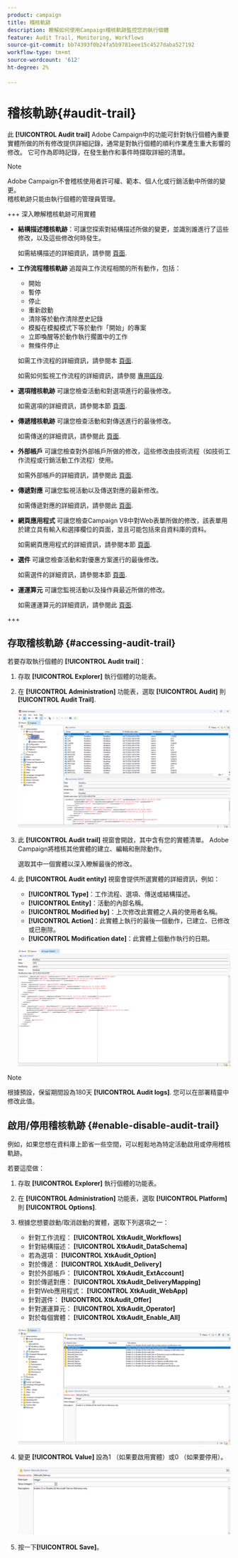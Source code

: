 ```yaml
---
product: campaign
title: 稽核軌跡
description: 瞭解如何使用Campaign稽核軌跡監控您的執行個體
feature: Audit Trail, Monitoring, Workflows
source-git-commit: bb74393f0b24fa5b9781eee15c4527daba527192
workflow-type: tm+mt
source-wordcount: '612'
ht-degree: 2%

---
```


# 稽核軌跡{#audit-trail}

此 **[!UICONTROL Audit trail]** Adobe Campaign中的功能可針對執行個體內重要實體所做的所有修改提供詳細記錄，通常是對執行個體的順利作業產生重大影響的修改。 它可作為即時記錄，在發生動作和事件時擷取詳細的清單。

>[!NOTE]
>
>Adobe Campaign不會稽核使用者許可權、範本、個人化或行銷活動中所做的變更。\
>稽核軌跡只能由執行個體的管理員管理。

+++ 深入瞭解稽核軌跡可用實體

* **結構描述稽核軌跡**：可讓您探索對結構描述所做的變更，並識別誰進行了這些修改，以及這些修改何時發生。

  如需結構描述的詳細資訊，請參閱 [頁面](../dev/schemas.md).

* **工作流程稽核軌跡** 追蹤與工作流程相關的所有動作，包括：

   * 開始
   * 暫停
   * 停止
   * 重新啟動
   * 清除等於動作清除歷史記錄
   * 模擬在模擬模式下等於動作「開始」的專案
   * 立即喚醒等於動作執行擱置中的工作
   * 無條件停止

  如需工作流程的詳細資訊，請參閱本 [頁面](../../automation/workflow/about-workflows.md).

  如需如何監視工作流程的詳細資訊，請參閱 [專用區段](../../automation/workflow/monitor-workflow-execution.md).

* **選項稽核軌跡** 可讓您檢查活動和對選項進行的最後修改。

  如需選項的詳細資訊，請參閱本節 [頁面](https://experienceleague.adobe.com/en/docs/campaign-classic/using/installing-campaign-classic/appendices/configuring-campaign-options).

* **傳遞稽核軌跡** 可讓您檢查活動和對傳送進行的最後修改。

  如需傳送的詳細資訊，請參閱此 [頁面](../start/create-message.md).

* **外部帳戶** 可讓您檢查對外部帳戶所做的修改，這些修改由技術流程（如技術工作流程或行銷活動工作流程）使用。

  如需外部帳戶的詳細資訊，請參閱此 [頁面](../config/external-accounts.md).

* **傳遞對應** 可讓您監視活動以及傳送對應的最新修改。

  如需傳遞對應的詳細資訊，請參閱此 [頁面](../audiences/target-mappings.md).

* **網頁應用程式** 可讓您檢查Campaign V8中對Web表單所做的修改，該表單用於建立具有輸入和選擇欄位的頁面，並且可能包括來自資料庫的資料。

  如需網頁應用程式的詳細資訊，請參閱本節 [頁面](../dev/webapps.md).

* **選件** 可讓您檢查活動和對優惠方案進行的最後修改。

  如需選件的詳細資訊，請參閱本節 [頁面](../interaction/interaction.md).

* **運運算元** 可讓您監視活動以及操作員最近所做的修改。

  如需運運算元的詳細資訊，請參閱此 [頁面](../interaction/interaction-operators.md).

+++

## 存取稽核軌跡 {#accessing-audit-trail}

若要存取執行個體的 **[!UICONTROL Audit trail]**：

1. 存取 **[!UICONTROL Explorer]** 執行個體的功能表。

1. 在 **[!UICONTROL Administration]** 功能表，選取 **[!UICONTROL Audit]** 則 **[!UICONTROL Audit Trail]**.

   ![](assets/audit-trail-1.png)

1. 此 **[!UICONTROL Audit trail]** 視窗會開啟，其中含有您的實體清單。 Adobe Campaign將稽核其他實體的建立、編輯和刪除動作。

   選取其中一個實體以深入瞭解最後的修改。

1. 此 **[!UICONTROL Audit entity]** 視窗會提供所選實體的詳細資訊，例如：

   * **[!UICONTROL Type]**：工作流程、選項、傳送或結構描述。
   * **[!UICONTROL Entity]**：活動的內部名稱。
   * **[!UICONTROL Modified by]**：上次修改此實體之人員的使用者名稱。
   * **[!UICONTROL Action]**：此實體上執行的最後一個動作，已建立、已修改或已刪除。
   * **[!UICONTROL Modification date]**：此實體上個動作執行的日期。

   ![](assets/audit-trail-2.png)

>[!NOTE]
>
>根據預設，保留期間設為180天 **[!UICONTROL Audit logs]**. 您可以在部署精靈中修改此值。

## 啟用/停用稽核軌跡 {#enable-disable-audit-trail}

例如，如果您想在資料庫上節省一些空間，可以輕鬆地為特定活動啟用或停用稽核軌跡。

若要這麼做：

1. 存取 **[!UICONTROL Explorer]** 執行個體的功能表。

1. 在 **[!UICONTROL Administration]** 功能表，選取 **[!UICONTROL Platform]** 則 **[!UICONTROL Options]**.

1. 根據您想要啟動/取消啟動的實體，選取下列選項之一：

   * 針對工作流程： **[!UICONTROL XtkAudit_Workflows]**
   * 針對結構描述： **[!UICONTROL XtkAudit_DataSchema]**
   * 若為選項： **[!UICONTROL XtkAudit_Option]**
   * 對於傳遞： **[!UICONTROL XtkAudit_Delivery]**
   * 對於外部帳戶： **[!UICONTROL XtkAudit_ExtAccount]**
   * 對於傳遞對應： **[!UICONTROL XtkAudit_DeliveryMapping]**
   * 針對Web應用程式： **[!UICONTROL XtkAudit_WebApp]**
   * 針對選件： **[!UICONTROL XtkAudit_Offer]**
   * 針對運運算元： **[!UICONTROL XtkAudit_Operator]**
   * 對於每個實體： **[!UICONTROL XtkAudit_Enable_All]**

   ![](assets/audit-trail-3.png)

1. 變更 **[!UICONTROL Value]** 設為1 （如果要啟用實體）或0 （如果要停用）。

   ![](assets/audit-trail-4.png)

1. 按一下&#x200B;**[!UICONTROL Save]**。
